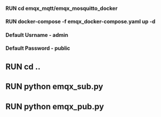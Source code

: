 
#### RUN cd emqx_mqtt/emqx_mosquitto_docker

#### RUN docker-compose -f emqx_docker-compose.yaml up -d

#### Default Usrname - admin
#### Default Password - public

## RUN cd ..
## RUN python emqx_sub.py
## RUN python emqx_pub.py
